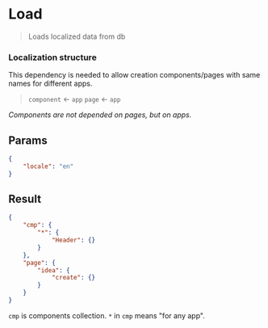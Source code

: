 # Load

> Loads localized data from db

### Localization structure
This dependency is needed to allow creation components/pages with same names for different apps.

> `component` <- `app`
> `page` <- `app`

*Components are not depended on pages, but on apps.*


## Params

```json
{
    "locale": "en"
}
```

## Result

```json
{
    "cmp": {
        "*": {
            "Header": {}
        }
    },
    "page": {
        "idea": {
            "create": {}
        }
    }
}
```
`cmp` is components collection.
`*` in `cmp` means "for any app".
